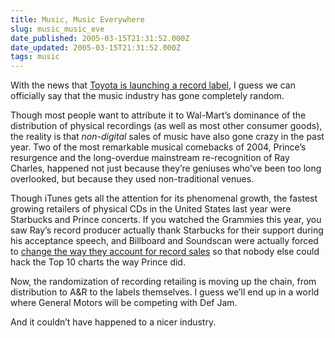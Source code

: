 ```yaml
---
title: Music, Music Everywhere
slug: music_music_eve
date_published: 2005-03-15T21:31:52.000Z
date_updated: 2005-03-15T21:31:52.000Z
tags: music
---
```


With the news that [Toyota is launching a record label](http://www.scottandrew.com/main/entries/001226), I guess we can officially say that the music industry has gone completely random.

Though most people want to attribute it to Wal-Mart’s dominance of the distribution of physical recordings (as well as most other consumer goods), the reality is that *non-digital* sales of music have also gone crazy in the past year. Two of the most remarkable musical comebacks of 2004, Prince’s resurgence and the long-overdue mainstream re-recognition of Ray Charles, happened not just because they’re geniuses who’ve been too long overlooked, but because they used non-traditional venues.

Though iTunes gets all the attention for its phenomenal growth, the fastest growing retailers of physical CDs in the United States last year were Starbucks and Prince concerts. If you watched the Grammies this year, you saw Ray’s record producer actually thank Starbucks for their support during his acceptance speech, and Billboard and Soundscan were actually forced to [change the way they account for record sales](http://www.mtv.com/news/articles/1488027/20040528/story.jhtml) so that nobody else could hack the Top 10 charts the way Prince did.

Now, the randomization of recording retailing is moving up the chain, from distribution to A&R to the labels themselves. I guess we’ll end up in a world where General Motors will be competing with Def Jam.

And it couldn’t have happened to a nicer industry.
